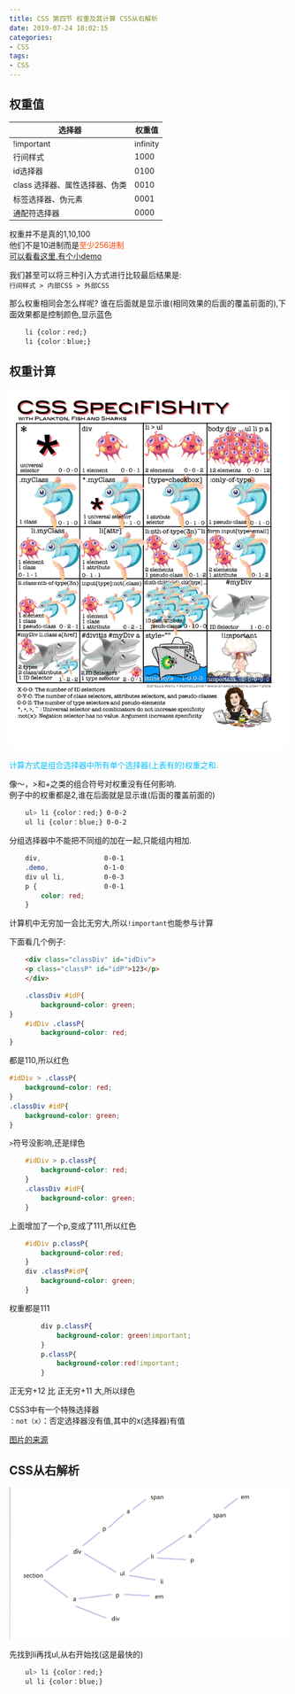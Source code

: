```yaml
---
title: CSS 第四节 权重及其计算 CSS从右解析
date: 2019-07-24 18:02:15
categories:
- CSS
tags: 
- CSS
---
```

## 权重值

| 选择器                         | 权重值   |
| ------------------------------ | -------- |
| !important                     | infinity |
| 行间样式                       | 1000     |
| id选择器                       | 0100     |
| class 选择器、属性选择器、伪类 | 0010     |
| 标签选择器、伪元素             | 0001     |
| 通配符选择器                   | 0000     |

权重并不是真的1,10,100  
他们不是10进制而是<font color=#f40>至少256进制</font>  
[可以看看这里,有个小demo](https://www.zhangxinxu.com/wordpress/2012/08/256-class-selector-beat-id-selector/)  

我们甚至可以将三种引入方式进行比较最后结果是:  
`行间样式 > 内部CSS > 外部CSS`

那么权重相同会怎么样呢?
谁在后面就是显示谁(相同效果的后面的覆盖前面的),下面效果都是控制颜色,显示蓝色  

```css
    li {color：red;}
    li {color：blue;}
```

## 权重计算

![alt](./CSS-第四节-权重及其计算/specificityimg.png)

<font color=#00BFFF >计算方式是组合选择器中所有单个选择器(上表有的)权重之和.</font>  

像〜，>和+之类的组合符号对权重没有任何影响.    
例子中的权重都是2,谁在后面就是显示谁(后面的覆盖前面的)  

```css
    ul> li {color：red;} 0-0-2
    ul li {color：blue;} 0-0-2
```

分组选择器中不能把不同组的加在一起,只能组内相加.  

```css
    div,                0-0-1
    .demo,              0-1-0
    div ul li,          0-0-3
    p {                 0-0-1
        color: red;
    }
```

计算机中无穷加一会比无穷大,所以`!important`也能参与计算  

下面看几个例子:  

```html
    <div class="classDiv" id="idDiv">
    <p class="classP" id="idP">123</p>
    </div>
```

```css
    .classDiv #idP{
        background-color: green;
}
    #idDiv .classP{
        background-color: red;
}
```

都是110,所以红色  

```css
#idDiv > .classP{
    background-color: red;
}
.classDiv #idP{
    background-color: green;
}
```

`>`符号没影响,还是绿色  

```css
    #idDiv > p.classP{
        background-color: red;
    }
    .classDiv #idP{
        background-color: green;
    }
```

上面增加了一个p,变成了111,所以红色  

```css
    #idDiv p.classP{
        background-color:red;
    }
    div .classP#idP{
        background-color: green;
    }
```

权重都是111  

```css
        div p.classP{
            background-color: green!important;
        }
        p.classP{
            background-color:red!important;
        }
```

正无穷+12 比 正无穷+11 大,所以绿色  

CSS3中有一个特殊选择器  
`：not（x）`：否定选择器没有值,其中的x(选择器)有值  

[图片的来源](http://www.standardista.com/css3/css-specificity/)  

## CSS从右解析

![alt](./CSS-第四节-权重及其计算/right.png)  

先找到li再找ul,从右开始找(这是最快的)

```css
    ul> li {color：red;}
    ul li {color：blue;}
```